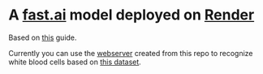 # A [fast.ai](https://www.fast.ai) model deployed on [Render](https://render.com)

Based on [this](https://course.fast.ai/deployment_render.html) guide.

Currently you can use the [webserver](https://termtud-feherver.onrender.com/) created from this repo to recognize white blood cells based on [this dataset](https://www.kaggle.com/paultimothymooney/blood-cells).
